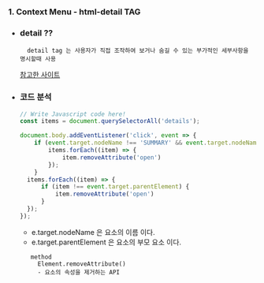 ### 1. Context Menu - html-detail TAG
- ### detail ??
  ```text
    detail tag 는 사용자가 직접 조작하여 보거나 숨길 수 있는 부가적인 세부사항을 명시할때 사용
  ```
  [참고한 사이트](http://www.tcpschool.com/html-tags/details)

- ### 코드 분석
  ```javascript
  // Write Javascript code here!
  const items = document.querySelectorAll('details');
  
  document.body.addEventListener('click', event => {
      if (event.target.nodeName !== 'SUMMARY' && event.target.nodeName !== 'P') {
          items.forEach((item) => {
              item.removeAttribute('open')
          });
      }
    items.forEach((item) => {
        if (item !== event.target.parentElement) {
            item.removeAttribute('open')
        }
    });
  });
  ```
  - e.target.nodeName 은 요소의 이름 이다.
  - e.target.parentElement 은 요소의 부모 요소 이다.
  ```text
     method
       Element.removeAttribute()
       - 요소의 속성을 제거하는 API
  ```